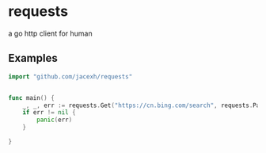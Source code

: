 # requests
a go http client for human

## Examples

```go
import "github.com/jacexh/requests"


func main() {
	_, _, err := requests.Get("https://cn.bing.com/search", requests.Params{Query: Any{"q": "golang"}}, nil)
	if err != nil {
		panic(err)
	}

}

```